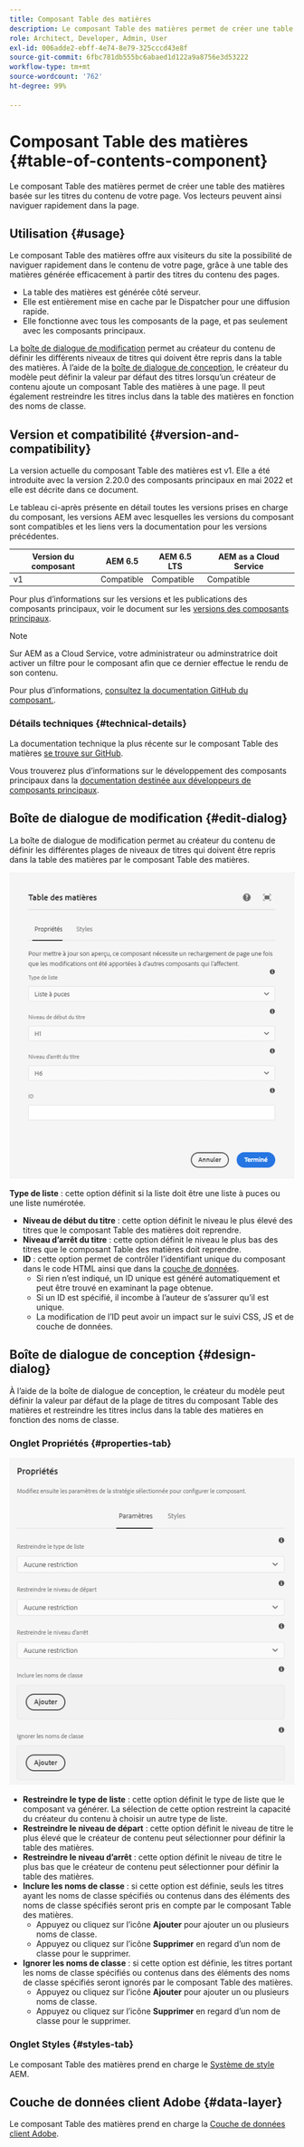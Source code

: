 ```yaml
---
title: Composant Table des matières
description: Le composant Table des matières permet de créer une table des matières basée sur les titres du contenu de votre page. Vos lecteurs peuvent ainsi naviguer rapidement dans la page.
role: Architect, Developer, Admin, User
exl-id: 006adde2-ebff-4e74-8e79-325cccd43e8f
source-git-commit: 6fbc781db555bc6abaed1d122a9a8756e3d53222
workflow-type: tm+mt
source-wordcount: '762'
ht-degree: 99%

---
```


# Composant Table des matières {#table-of-contents-component}

Le composant Table des matières permet de créer une table des matières basée sur les titres du contenu de votre page. Vos lecteurs peuvent ainsi naviguer rapidement dans la page.

## Utilisation {#usage}

Le composant Table des matières offre aux visiteurs du site la possibilité de naviguer rapidement dans le contenu de votre page, grâce à une table des matières générée efficacement à partir des titres du contenu des pages.

* La table des matières est générée côté serveur.
* Elle est entièrement mise en cache par le Dispatcher pour une diffusion rapide.
* Elle fonctionne avec tous les composants de la page, et pas seulement avec les composants principaux.

La [boîte de dialogue de modification](#edit-dialog) permet au créateur du contenu de définir les différents niveaux de titres qui doivent être repris dans la table des matières. À l’aide de la [boîte de dialogue de conception](#design-dialog), le créateur du modèle peut définir la valeur par défaut des titres lorsqu’un créateur de contenu ajoute un composant Table des matières à une page. Il peut également restreindre les titres inclus dans la table des matières en fonction des noms de classe.

## Version et compatibilité {#version-and-compatibility}

La version actuelle du composant Table des matières est v1. Elle a été introduite avec la version 2.20.0 des composants principaux en mai 2022 et elle est décrite dans ce document.

Le tableau ci-après présente en détail toutes les versions prises en charge du composant, les versions AEM avec lesquelles les versions du composant sont compatibles et les liens vers la documentation pour les versions précédentes.

| Version du composant | AEM 6.5 | AEM 6.5 LTS | AEM as a Cloud Service |
|---|---|---|---|
| v1 | Compatible | Compatible | Compatible |

Pour plus d’informations sur les versions et les publications des composants principaux, voir le document sur les [versions des composants principaux](/help/versions.md).

>[!NOTE]
>
>Sur AEM as a Cloud Service, votre administrateur ou adminstratrice doit activer un filtre pour le composant afin que ce dernier effectue le rendu de son contenu.
>
>Pour plus d’informations, [consultez la documentation GitHub du composant.](https://adobe.com/go/aem_cmp_tech_tableofcontents_v1).

### Détails techniques {#technical-details}

La documentation technique la plus récente sur le composant Table des matières [se trouve sur GitHub](https://adobe.com/go/aem_cmp_tech_tableofcontents_v1).

Vous trouverez plus d’informations sur le développement des composants principaux dans la [documentation destinée aux développeurs de composants principaux](/help/developing/overview.md).

## Boîte de dialogue de modification {#edit-dialog}

La boîte de dialogue de modification permet au créateur du contenu de définir les différentes plages de niveaux de titres qui doivent être repris dans la table des matières par le composant Table des matières.

![Boîte de dialogue de modification du composant Table des matières](/help/assets/tableofcontents-edit.png)

**Type de liste** : cette option définit si la liste doit être une liste à puces ou une liste numérotée.
* **Niveau de début du titre** : cette option définit le niveau le plus élevé des titres que le composant Table des matières doit reprendre.
* **Niveau d’arrêt du titre** : cette option définit le niveau le plus bas des titres que le composant Table des matières doit reprendre.
* **ID** : cette option permet de contrôler l’identifiant unique du composant dans le code HTML ainsi que dans la [couche de données](/help/developing/data-layer/overview.md).
   * Si rien n’est indiqué, un ID unique est généré automatiquement et peut être trouvé en examinant la page obtenue.
   * Si un ID est spécifié, il incombe à l’auteur de s’assurer qu’il est unique.
   * La modification de l’ID peut avoir un impact sur le suivi CSS, JS et de couche de données.

## Boîte de dialogue de conception {#design-dialog}

À l’aide de la boîte de dialogue de conception, le créateur du modèle peut définir la valeur par défaut de la plage de titres du composant Table des matières et restreindre les titres inclus dans la table des matières en fonction des noms de classe.

### Onglet Propriétés {#properties-tab}

![Boîte de dialogue de conception du composant Recherche rapide](/help/assets/tableofcontents-design.png)

* **Restreindre le type de liste** : cette option définit le type de liste que le composant va générer. La sélection de cette option restreint la capacité du créateur du contenu à choisir un autre type de liste.
* **Restreindre le niveau de départ** : cette option définit le niveau de titre le plus élevé que le créateur de contenu peut sélectionner pour définir la table des matières.
* **Restreindre le niveau d’arrêt** : cette option définit le niveau de titre le plus bas que le créateur de contenu peut sélectionner pour définir la table des matières.
* **Inclure les noms de classe** : si cette option est définie, seuls les titres ayant les noms de classe spécifiés ou contenus dans des éléments des noms de classe spécifiés seront pris en compte par le composant Table des matières.
   * Appuyez ou cliquez sur l’icône **Ajouter** pour ajouter un ou plusieurs noms de classe.
   * Appuyez ou cliquez sur l’icône **Supprimer** en regard d’un nom de classe pour le supprimer.
* **Ignorer les noms de classe** : si cette option est définie, les titres portant les noms de classe spécifiés ou contenus dans des éléments des noms de classe spécifiés seront ignorés par le composant Table des matières.
   * Appuyez ou cliquez sur l’icône **Ajouter** pour ajouter un ou plusieurs noms de classe.
   * Appuyez ou cliquez sur l’icône **Supprimer** en regard d’un nom de classe pour le supprimer.

### Onglet Styles {#styles-tab}

Le composant Table des matières prend en charge le [Système de style](/help/get-started/authoring.md#component-styling) AEM.

## Couche de données client Adobe {#data-layer}

Le composant Table des matières prend en charge la [Couche de données client Adobe](/help/developing/data-layer/overview.md).
